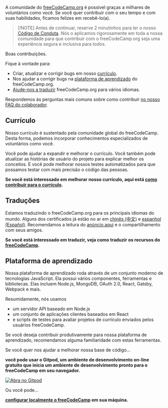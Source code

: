 A comunidade do  [freeCodeCamp.org](https://freecodecamp.org) é possível graças a milhares de voluntários como você. Se você quer contribuir com o seu tempo e com suas habilidades, ficamos felizes em recebê-lo(a).

> [!NOTE] Antes de continuar, reserve 2 minutinhos para ler o nosso [Código de Conduta](https://www.freecodecamp.org/code-of-conduct). Nós o aplicamos rigorosamente em toda a nossa comunidade para que contribuir com o freeCodeCamp.org seja uma experiência segura e inclusiva para todos.

Boas contribuições.

Fique à vontade para:

- Criar, atualizar e corrigir bugs em nosso [currículo](#curriculum).
- Nos ajudar a corrigir bugs na [plataforma de aprendizado](#learning-platform) do freeCodeCamp.org.
- [Ajude-nos a traduzir](#translations) freeCodeCamp.org para vários idiomas.

Respondemos às perguntas mais comuns sobre como contribuir [no nosso FAQ do colaborador](/FAQ.md).

## Currículo

Nosso currículo é sustentado pela comunidade global do freeCodeCamp. Desta forma, podemos incorporar conhecimentos especializados de voluntários como você.

Você pode ajudar a expandir e melhorar o currículo. Você também pode atualizar as histórias de usuário do projeto para explicar melhor os conceitos. E você pode melhorar nossos testes automatizados para que possamos testar com mais precisão o código das pessoas.

**Se você está interessado em melhorar nosso currículo, aqui está [como contribuir para o currículo](how-to-work-on-coding-challenges.md).**

## Traduções

Estamos traduzindo o freeCodeCamp.org para os principais idiomas do mundo. Alguns dos certificados já estão no ar em [chinês (中文)](https://chinese.freecodecamp.org/learn) e [espanhol (Español)](https://www.freecodecamp.org/espanol/learn/). Recomendamos a leitura do [anúncio aqui](https://www.freecodecamp.org/news/world-language-translation-effort) e o compartilhamento com seus amigos.

**Se você está interessado em traduzir, veja como traduzir os recursos do  [freeCodeCamp](how-to-translate-files.md).**

## Plataforma de aprendizado

Nossa plataforma de aprendizado roda através de um conjunto moderno de tecnologias JavaScript. Ela possui vários componentes, ferramentas e bibliotecas. Elas incluem Node.js, MongoDB, OAuth 2.0, React, Gatsby, Webpack e mais.

Resumidamente, nós usamos

- um servidor API baseado em Node.js
- um conjunto de aplicações clientes baseados em React
- e scripts de testes para avaliar projetos de currículo enviados pelos usuários freeCodeCamp.

Se você deseja contribuir produtivamente para nossa plataforma de aprendizado, recomendamos alguma familiaridade com estas ferramentas.

Se você quer nos ajudar a melhorar nossa base de código...

**você pode usar o Gitpod, um ambiente de desenvolvimento on-line gratuito que inicia um ambiente de desenvolvimento pronto para o freeCodeCamp em seu navegador.**

[![Abra no Gitpod](https://gitpod.io/button/open-in-gitpod.svg)](https://gitpod.io/#https://github.com/freeCodeCamp/freeCodeCamp)

Ou você pode...

**[configurar localmente o freeCodeCamp](how-to-setup-freecodecamp-locally.md) em sua máquina.**
